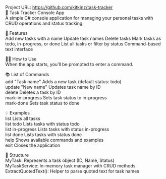 Project URL: https://github.com/kitkinz/task-tracker<br />
📝 Task Tracker Console App<br />
A simple C# console application for managing your personal tasks with CRUD operations and status tracking.

🚀 Features<br />
Add new tasks with a name
Update task names
Delete tasks
Mark tasks as todo, in-progress, or done
List all tasks or filter by status
Command-based text interface

🧑‍💻 How to Use<br />
When the app starts, you’ll be prompted to enter a command.

📚 List of Commands<br />
add "Task name"	Adds a new task (default status: todo)<br />
update <id> "New name"	Updates task name by ID<br />
delete <id>	Deletes a task by ID<br />
mark-in-progress <id>	Sets task status to in-progress<br />
mark-done <id>	Sets task status to done<br />

💡 Examples<br />
list	Lists all tasks<br />
list todo	Lists tasks with status todo<br />
list in-progress	Lists tasks with status in-progress<br />
list done	Lists tasks with status done<br />
help	Shows available commands and examples<br />
exit	Closes the application<br />

🧱 Structure<br />
MyTask: Represents a task object (ID, Name, Status)<br />
MyTaskService: In-memory task manager with CRUD methods<br />
ExtractQuotedText(): Helper to parse quoted text for task names<br />

